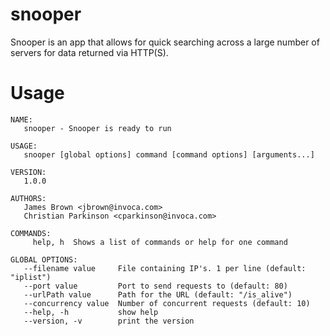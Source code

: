 # snooper

Snooper is an app that allows for quick searching across a large number of servers for data returned via HTTP(S). 

# Usage

```
NAME:
   snooper - Snooper is ready to run

USAGE:
   snooper [global options] command [command options] [arguments...]

VERSION:
   1.0.0

AUTHORS:
   James Brown <jbrown@invoca.com>
   Christian Parkinson <cparkinson@invoca.com>

COMMANDS:
     help, h  Shows a list of commands or help for one command

GLOBAL OPTIONS:
   --filename value     File containing IP's. 1 per line (default: "iplist")
   --port value         Port to send requests to (default: 80)
   --urlPath value      Path for the URL (default: "/is_alive")
   --concurrency value  Number of concurrent requests (default: 10)
   --help, -h           show help
   --version, -v        print the version
```
